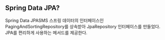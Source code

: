 ## **Spring Data JPA?**

Spring Data JPASMS 스프링 데이터의 인터페이스인PagingAndSortingRepository를 상속받아 JpaRepository 인터페이스를 만들었다. JPA를 편리하게 사용하는 메서드를 제공한다.